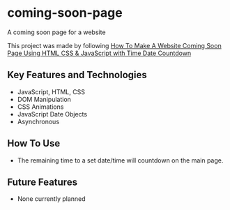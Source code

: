 # coming-soon-page
A coming soon page for a website

This project was made by following [How To Make A Website Coming Soon Page Using HTML CSS & JavaScript with Time Date Countdown](https://youtu.be/_LExTzOhe7s?si=QzpScGeyrDD_vNT1)

## Key Features and Technologies
- JavaScript, HTML, CSS
- DOM Manipulation
- CSS Animations
- JavaScript Date Objects
- Asynchronous

## How To Use
- The remaining time to a set date/time will countdown on the main page.

## Future Features
- None currently planned

